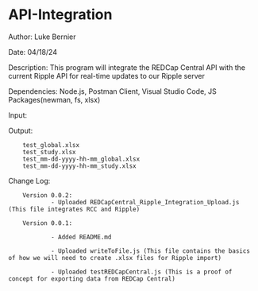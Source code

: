# API-Integration

Author: Luke Bernier

Date: 04/18/24

Description: This program will integrate the REDCap Central API with the current Ripple API for real-time updates to our Ripple server

Dependencies: Node.js, Postman Client, Visual Studio Code, JS Packages(newman, fs, xlsx)

Input:

Output: 

        test_global.xlsx
        test_study.xlsx
        test_mm-dd-yyyy-hh-mm_global.xlsx
        test_mm-dd-yyyy-hh-mm_study.xlsx


Change Log: 
        
        Version 0.0.2:
                - Uploaded REDCapCentral_Ripple_Integration_Upload.js (This file integrates RCC and Ripple)

        Version 0.0.1: 
   
                - Added README.md
     
                - Uploaded writeToFile.js (This file contains the basics of how we will need to create .xlsx files for Ripple import)

                - Uploaded testREDCapCentral.js (This is a proof of concept for exporting data from REDCap Central)
     

